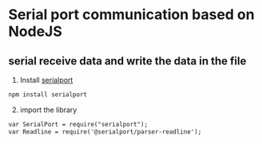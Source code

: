 # Serial port communication based on NodeJS
## serial receive data and write the data in the file

1. Install [serialport](https://www.npmjs.com/package/serialport)

```markdown
npm install serialport
```

2. import the library  

```markdown
var SerialPort = require("serialport");  
var Readline = require('@serialport/parser-readline');
```
